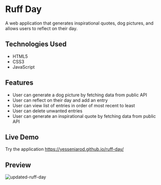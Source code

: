 # Ruff Day

A web application that generates inspirational quotes, dog pictures, and allows users to reflect on their day. 


## Technologies Used 
* HTML5
* CSS3
* JavaScript


## Features 
* User can generate a dog picture by fetching data from public API
* User can reflect on their day and add an entry
* User can view list of entries in order of most recent to least
* User can delete unwanted entries
* User can generate an inspirational quote by fetching data from public API


## Live Demo 
Try the application https://yesseniarod.github.io/ruff-day/

## Preview 
![updated-ruff-day](https://user-images.githubusercontent.com/74885918/118735986-5fadde00-b7f6-11eb-8a6c-920af54c6937.gif)


